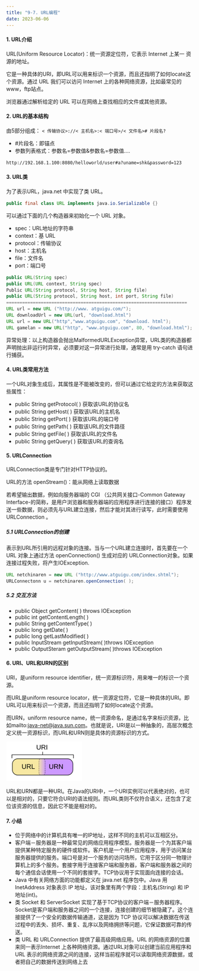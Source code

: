 ```yaml
---
title: "9-7. URL编程"
date: 2023-06-06
---
```

#### 1. URL介绍
URL(Uniform Resource Locator)：统一资源定位符，它表示 Internet 上某一
资源的地址。

它是一种具体的URI，即URL可以用来标识一个资源，而且还指明了如何locate这个资源。通过 URL 我们可以访问 Internet 上的各种网络资源，比如最常见的 www，ftp站点。

浏览器通过解析给定的 URL 可以在网络上查找相应的文件或其他资源。

#### 2. URL的基本结构
由5部分组成：
`< 传输协议>://< 主机名>:< 端口号>/< 文件名># 片段名?`
- #片段名：即锚点
- 参数列表格式：参数名=参数值&参数名=参数值....
```txt
http://192.168.1.100:8080/helloworld/user#a?uname=shk&password=123
```

#### 3. URL类
为了表示URL，java.net 中实现了类 URL。
```java
public final class URL implements java.io.Serializable {}
```

可以通过下面的几个构造器来初始化一个 URL 对象。
- spec：URL地址的字符串
- context：基 URL 
- protocol：传输协议
- host：主机名
- file：文件名
- port：端口号
```java
public URL(String spec)
public URL(URL context, String spec)
Public URL(String protocol, String host, String file)
public URL(String protocol, String host, int port, String file)
====================================================================
URL url = new URL ("http://www. atguigu.com/");
URL downloadUrl = new URL(url, "download.html")
URL url = new URL("http","www.atguigu.com", "download. html");
URL gamelan = new URL("http", "www.atguigu.com", 80, "download.html");
```

异常处理：以上构造器会抛出MalformedURLException异常，URL类的构造器都声明抛出非运行时异常，必须要对这一异常进行处理，通常是用 try-catch 语句进行捕获。

#### 4. URL类常用方法
一个URL对象生成后，其属性是不能被改变的，但可以通过它给定的方法来获取这些属性：
- public String getProtocol( ) 获取该URL的协议名
- public String getHost( ) 获取该URL的主机名
- public String getPort( ) 获取该URL的端口号
- public String getPath( ) 获取该URL的文件路径
- public String getFile( ) 获取该URL的文件名
- public String getQuery( ) 获取该URL的查询名

#### 5. URLConnection
URLConnection类是专门针对HTTP协议的。

URL的方法 openStream()：能从网络上读取数据

若希望输出数据，例如向服务器端的 CGI （公共网关接口-Common Gateway Interface-的简称，是用户浏览器和服务器端的应用程序进行连接的接口）程序发送一些数据，则必须先与URL建立连接，然后才能对其进行读写，此时需要使用URLConnection 。

##### 5.1 URLConnection的创建
表示到URL所引用的远程对象的连接。当与一个URL建立连接时，首先要在一个 URL 对象上通过方法 openConnection() 生成对应的 URLConnection对象。如果连接过程失败，将产生IOException.
```java
URL netchinaren = new URL ("http://www.atguigu.com/index.shtml");
URLConnectonn u = netchinaren.openConnection( );
```
##### 5.2 交互方法
- public Object getContent( ) throws IOException
- public int getContentLength( )
- public String getContentType( )
- public long getDate( )
- public long getLastModified( )
- public InputStream getInputStream( )throws IOException
- public OutputSteram getOutputStream( )throws IOException


#### 6. URI、URL和URN的区别
URI，是uniform resource identifier，统一资源标识符，用来唯一的标识一个资源。

而URL是uniform resource locator，统一资源定位符，它是一种具体的URI。即URL可以用来标识一个资源，而且还指明了如何locate这个资源。

而URN，uniform resource name，统一资源命名，是通过名字来标识资源，比如mailto:java-net@java.sun.com。也就是说，URI是以一种抽象的，高层次概念定义统一资源标识，而URL和URN则是具体的资源标识的方式。

![9-7-1](/img/java/javase/9-7-1.jpg)

URL和URN都是一种URI。在Java的URI中，一个URI实例可以代表绝对的，也可以是相对的，只要它符合URI的语法规则。而URL类则不仅符合语义，还包含了定位该资源的信息，因此它不能是相对的。

#### 7. 小结
- 位于网络中的计算机具有唯一的IP地址，这样不同的主机可以互相区分。
- 客户端－服务器是一种最常见的网络应用程序模型。服务器是一个为其客户端提供某种特定服务的硬件或软件。客户机是一个用户应用程序，用于访问某台服务器提供的服务。端口号是对一个服务的访问场所，它用于区分同一物理计算机上的多个服务。套接字用于连接客户端和服务器，客户端和服务器之间的每个通信会话使用一个不同的套接字。TCP协议用于实现面向连接的会话。
- Java 中有关网络方面的功能都定义在 java.net 程序包中。Java 用 InetAddress 对象表示 IP
地址，该对象里有两个字段：主机名(String) 和 IP 地址(int)。
- 类 Socket 和 ServerSocket 实现了基于TCP协议的客户端－服务器程序。Socket是客户端和服务器之间的一个连接，连接创建的细节被隐藏了。这个连接提供了一个安全的数据传输通道，这是因为 TCP 协议可以解决数据在传送过程中的丢失、损坏、重复、乱序以及网络拥挤等问题，它保证数据可靠的传送。
- 类 URL 和 URLConnection 提供了最高级网络应用。URL 的网络资源的位置来同一表示Internet 上各种网络资源。通过URL对象可以创建当前应用程序和 URL 表示的网络资源之间的连接，这样当前程序就可以读取网络资源数据，或者把自己的数据传送到网络上去
